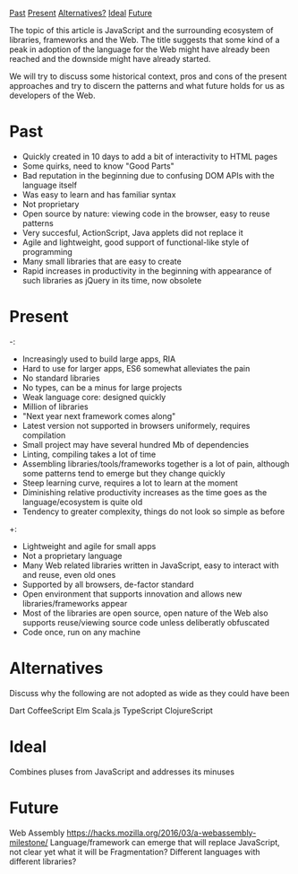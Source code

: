 [Past](#past)
[Present](#present)
[Alternatives?](#alternatives)
[Ideal](#ideal)
[Future](#future)

The topic of this article is JavaScript and the surrounding ecosystem of libraries, frameworks and the Web. The title suggests that some kind of a peak in adoption of the language for the Web might have already been reached and the downside might have already started.

We will try to discuss some historical context, pros and cons of the present approaches and try to discern the patterns and what future holds for us as developers of the Web.

# <a name="past"></a> Past

* Quickly created in 10 days to add a bit of interactivity to HTML pages
* Some quirks, need to know "Good Parts"
* Bad reputation in the beginning due to confusing DOM APIs with the language itself
* Was easy to learn and has familiar syntax
* Not proprietary
* Open source by nature: viewing code in the browser, easy to reuse patterns
* Very succesful, ActionScript, Java applets did not replace it
* Agile and lightweight, good support of functional-like style of programming
* Many small libraries that are easy to create
* Rapid increases in productivity in the beginning with appearance of such libraries as jQuery in its time, now obsolete

# <a name="present"></a> Present

-:

* Increasingly used to build large apps, RIA
* Hard to use for larger apps, ES6 somewhat alleviates the pain
* No standard libraries
* No types, can be a minus for large projects
* Weak language core: designed quickly
* Million of libraries
* "Next year next framework comes along"
* Latest version not supported in browsers uniformely, requires compilation
* Small project may have several hundred Mb of dependencies
* Linting, compiling takes a lot of time
* Assembling libraries/tools/frameworks together is a lot of pain, although some patterns tend to emerge but they change quickly
* Steep learning curve, requires a lot to learn at the moment
* Diminishing relative productivity increases as the time goes as the language/ecosystem is quite old
* Tendency to greater complexity, things do not look so simple as before

+:

* Lightweight and agile for small apps
* Not a proprietary language
* Many Web related libraries written in JavaScript, easy to interact with and reuse, even old ones
* Supported by all browsers, de-factor standard
* Open environment that supports innovation and allows new libraries/frameworks appear
* Most of the libraries are open source, open nature of the Web also supports reuse/viewing source code unless deliberatly obfuscated
* Code once, run on any machine

# <a name="alternatives"></a> Alternatives

Discuss why the following are not adopted as wide as they could have been

Dart
CoffeeScript
Elm
Scala.js
TypeScript
ClojureScript

# <a name="ideal"></a> Ideal

Combines pluses from JavaScript and addresses its minuses

# <a name="future"></a> Future

Web Assembly https://hacks.mozilla.org/2016/03/a-webassembly-milestone/
Language/framework can emerge that will replace JavaScript, not clear yet what it will be
Fragmentation? Different languages with different libraries?
